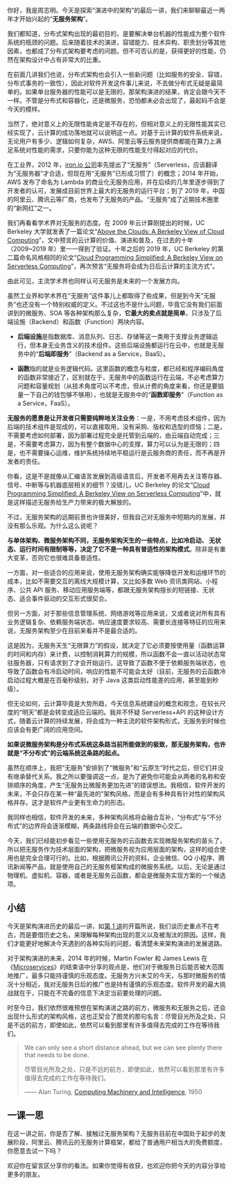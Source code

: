 你好，我是周志明。今天是探索“演进中的架构”的最后一讲，我们来聊聊最近一两年才开始兴起的“**无服务架构**”。

我们都知道，分布式架构出现的最初目的，是要解决单台机器的性能成为整个软件系统的瓶颈的问题。后来随着技术的演进，容错能力、技术异构、职责划分等其他因素，也都成了分布式架构要考虑的问题。但不可否认的是，获得更好的性能，仍然在架构设计中占有非常大的比重。

在前面几讲我们也说，分布式架构也会引入一些新问题（比如服务的安全、容错，分布式事务的一致性），因此对软件开发这件事儿来说，不去做分布式无疑是最简单的。如果单台服务器的性能可以是无限的，那架构演进的结果，肯定会跟今天不一样。不管是分布式和容器化，还是微服务，恐怕都未必会出现了，最起码不会是今天的模样。

当然了，绝对意义上的无限性能肯定是不存在的，但相对意义上的无限性能其实已经实现了，云计算的成功落地就可以说明这一点。对基于云计算的软件系统来说，无论用户有多少、逻辑如何复杂，AWS、阿里云等云服务提供商都能在算力上满足系统对性能的需求，只要你能为这种无限的性能支付得起对应的代价。

在工业界，2012 年，[iron.io 公司](https://www.iron.io/)率先提出了“无服务”（Serverless，应该翻译为“无服务器”才合适，但现在用“无服务”已形成习惯了）的概念；2014 年开始，AWS 发布了命名为 Lambda 的商业化无服务应用，并在后续的几年里逐步得到了开发者的认可，发展成目前世界上最大的无服务的运行平台；到了 2019 年，中国的阿里云、腾讯云等厂商，也发布了无服务的产品。“无服务”成了近期技术圈里的“新网红”之一。

我们再看看学术界对无服务的态度。在 2009 年云计算刚提出的时候，UC Berkeley 大学就发表了一篇论文“[Above the Clouds: A Berkeley View of Cloud Computing](https://www2.eecs.berkeley.edu/Pubs/TechRpts/2009/EECS-2009-28.pdf)”，文中预言的云计算的价值、演进和普及，在过去的十年（2009~2019 年）里一一得到了验证。十年之后的 2019 年，UC Berkeley 的第二篇命名风格相同的论文“[Cloud Programming Simplified: A Berkeley View on Serverless Computing](https://arxiv.org/abs/1902.03383)”，再次预言“无服务将会成为日后云计算的主流方式”。

由此可见，主流学术界也同样认可无服务是未来的一个发展方向。

虽然工业界和学术界在“无服务”这件事儿上都取得了些成果，但是到今天“无服务”也还没有一个特别权威的定义。不过这也不是什么问题，毕竟它没有我们前面讲到的微服务、SOA 等各种架构那么复杂，**它最大的卖点就是简单**，只涉及了后端设施（Backend）和函数（Function）两块内容。

* **后端设施**是指数据库、消息队列、日志、存储等这一类用于支撑业务逻辑运行，但本身无业务含义的技术组件。这些后端设施都运行在云中，也就是无服务中的“**后端即服务**”（Backend as a Service，BaaS）。

* **函数**指的就是业务逻辑代码。这里函数的概念与粒度，都已经和程序编码角度的函数非常接近了，区别就在于，无服务中的函数运行在云端，不必考虑算力问题和容量规划（从技术角度可以不考虑，但从计费的角度来看，你还是要掂量一下自己的钱包够不够用），也就是无服务中的“**函数即服务**”（Function as a Service，FaaS）。

**无服务的愿景是让开发者只需要纯粹地关注业务**：一是，不用考虑技术组件，因为后端的技术组件是现成的，可以直接取用，没有采购、版权和选型的烦恼；二是，不需要考虑如何部署，因为部署过程完全是托管到云端的，由云端自动完成；三是，不需要考虑算力，因为有整个数据中心的支撑，算力可以认为是无限的；四是，也不需要操心运维，维护系统持续地平稳运行是云服务商的责任，而不再是开发者的责任。

你看，这是不是就像从汇编语言发展到高级语言后，开发者不用再去关注寄存器、信号、中断等与机器底层相关的细节？没错儿，UC Berkeley 的论文“[Cloud Programming Simplified: A Berkeley View on Serverless Computing](https://arxiv.org/abs/1902.03383)”中，就是这样描述无服务给生产力带来的极大解放的。

不过，无服务架构的远期前景也许很美好，但我自己对无服务中短期内的发展，并没有那么乐观。为什么这么说呢？

**与单体架构、微服务架构不同，无服务架构天生的一些特点，比如冷启动、 无状态、运行时间有限制等等，决定了它不是一种具有普适性的架构模式**。除非是有重大变革，否则它也很难具备普适性。

一方面，对一些适合的应用来说，使用无服务架构确实能够降低开发和运维环节的成本，比如不需要交互的离线大规模计算，又比如多数 Web 资讯类网站、小程序、公共 API 服务、移动应用服务端等，都跟无服务架构擅长的短链接、无状态、适合事件驱动的交互形式很契合。

但另一方面，对于那些信息管理系统、网络游戏等应用来说，又或者说对所有具有业务逻辑复杂、依赖服务端状态、响应速度要求较高、需要长连接等特征的应用来说，无服务架构至少在目前来看并不是最合适的。

这是因为，无服务天生“无限算力”的假设，就决定了它必须要按使用量（函数运算的时间和内存）来计费，以控制消耗算力的规模，所以函数不会一直以活动状态常驻服务器，只有请求到了才会开始运行。这导致了函数不便于依赖服务端状态，也导致了函数会有冷启动时间，响应的性能不可能会太好（目前，无服务的云函数冷启动过程大概是在百毫秒级别，对于 Java 这类启动性能差的应用，甚至能到秒级）。

但无论如何，云计算毕竟是大势所趋，今天信息系统建设的概念和观念，在较长尺度的“明天”都是会转变成适应云端的。我并不怀疑 Serverless+API 的这种设计方式，随着云计算的持续发展，将会成为一种主流的软件架构形式，无服务到时候也应该会有更广阔的应用空间。

**如果说微服务架构是分布式系统这条路当前所能做到的极致，那无服务架构，也许就是“不分布式”的云端系统这条路的起点。**

虽然在顺序上，我把“无服务”安排到了“微服务”和“云原生”时代之后，但它们并没有继承替代关系。我之所以要强调这一点，是为了避免你可能会从两者的名称和安排顺序的角度，产生“无服务比微服务更加先进”的错误想法。我相信，软件开发的未来，不会只存在某一种“最先进的”架构风格，而是会有多种具有针对性的架构风格并存。这才是软件产业更有生命力的形态。

我同样也相信，软件开发的未来，多种架构风格将会融合互补，“分布式”与“不分布式”的边界将会逐渐模糊，两条路线将会在云端的数据中心交汇。

今天，我们已经能初步看见一些使用无服务的云函数去实现微服务架构的苗头了，所以把无服务作为技术层面的架构，把微服务视为应用层面的架构，这样的组合使用也是完全合理可行的。比如，根据腾讯公开的资料，企业微信、QQ 小程序、腾讯新闻等产品，就是使用自己的无服务框架构成的微服务系统。以后，无论是通过物理机、虚拟机、容器，或者是无服务云函数，都会是微服务实现方案的一个候选项。

## 小结

今天是架构演进历史的最后一讲，如[第 1 讲](https://time.geekbang.org/column/article/309761)的开篇所说，我们谈历史重点不在考古，而是要借历史之名，来理解每种架构出现的意义以及被淘汰的原因。这样，我们才能更好地解决今天遇到的各种实际的问题，看清楚未来架构演进的发展道路。

对于架构演进的未来，2014 年的时候，Martin Fowler 和 James Lewis 在《[Microservices](https://martinfowler.com/articles/microservices.html)》的结束语中分享的观点是，他们对于微服务日后能否被大范围地推广，最多只能持谨慎的乐观态度。无服务方兴未艾的今天，与那时微服务的情况十分相近，我对无服务日后的推广也是持有谨慎的乐观态度。软件开发的最大挑战就在于，只能在不完备的信息下决定当前要处理的问题。

时至今日，我们依然很难预想在架构演进之路的前方，微服务和无服务之后，还会出现什么形式的架构风格，这也正契合了图灵的那句名言：尽管目光所及之处，只是不远的前方，即使如此，依然可以看到那里有许多值得去完成的工作在等待我们。

>We can only see a short distance ahead, but we can see plenty there that needs to be done.
>
>尽管目光所及之处，只是不远的前方，即使如此，依然可以看到那里有许多值得去完成的工作在等待我们。
>
>—— Alan Turing, [Computing Machinery and Intelligence](https://en.wikipedia.org/wiki/Computing_Machinery_and_Intelligence), 1950

## 一课一思

在这一讲之前，你是否了解、接触过无服务架构？无服务目前在中国处于起步的发展阶段，阿里云、腾讯云的无服务计算框架，都给了普通用户相当大的免费额度，你愿意去试一下吗？

欢迎你在留言区分享你的看法。如果你觉得有收获，也欢迎你把今天的内容分享给更多的朋友。